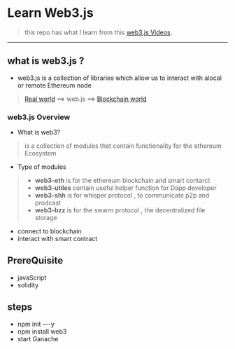 # Learn Web3.js 
> this repo has what I learn from this [web3.js Videos](https://youtu.be/hF0sNd66xO4).
------
## what is web3.js ?
- web3.js is a collection of libraries which allow us to interact with alocal or remote Ethereum node 

> [Real world]() ==> web.js ==> [Blockchain world ]()

### web3.js Overview

- What is web3?
>  is  a collection of modules that contain functionality for the ethereum Ecosystem
- Type of modules 
 > - **web3-eth** is for the ethereum blockchain and smart contarct
 > - **web3-utiles** contain useful helper function for Dapp developer
 > - **web3-shh** is for whisper protocol , to communicate p2p and prodcast
 > - **web3-bzz** is for the swarm protocol , the decentralized file storage
- connect to blockchain
- interact with smart contract

## **PrereQuisite** 
- javaScript
- solidity

## **steps**
- npm init ---y
- npm install web3
- start Ganache
